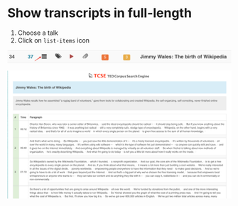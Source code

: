 # Show transcripts in full-length

1. Choose a talk
2. Click on `list-items` icon

![Where to click](images/06.png)

![Sample results](images/07.png)

